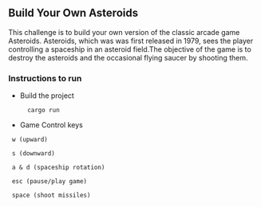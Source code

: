 ## Build Your Own Asteroids

This challenge is to build your own version of the classic arcade game Asteroids. Asteroids, which was was first released in 1979, sees the player controlling a spaceship in an asteroid field.The objective of the game is to destroy the asteroids and the occasional flying saucer by shooting them.


### Instructions to run
- Build the project 
  ```
    cargo run
  ```

- Game Control keys
 ```
  w (upward)
  
  s (downward)
 
  a & d (spaceship rotation)
  
  esc (pause/play game)

  space (shoot missiles)
```
